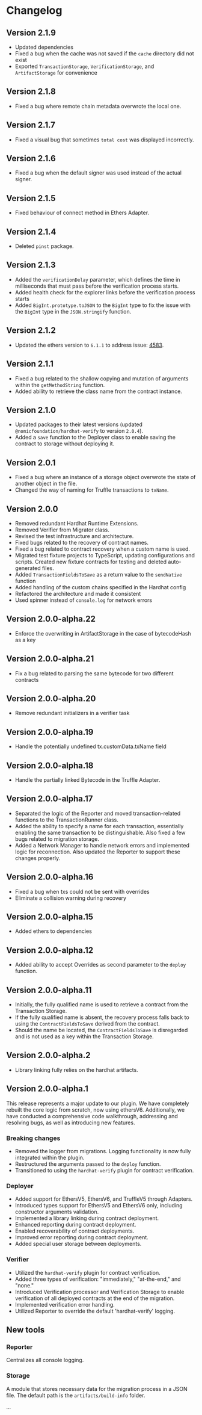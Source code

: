 # Changelog

## Version 2.1.9

* Updated dependencies
* Fixed a bug when the cache was not saved if the `cache` directory did not exist
* Exported `TransactionStorage`, `VerificationStorage`, and `ArtifactStorage` for convenience

## Version 2.1.8

* Fixed a bug where remote chain metadata overwrote the local one.

## Version 2.1.7

* Fixed a visual bug that sometimes `total cost` was displayed incorrectly.

## Version 2.1.6

* Fixed a bug when the default signer was used instead of the actual signer.

## Version 2.1.5

* Fixed behaviour of connect method in Ethers Adapter. 

## Version 2.1.4

* Deleted `pinst` package.

## Version 2.1.3

* Added the `verificationDelay` parameter, which defines the time in milliseconds that must pass before the verification process starts.
* Added health check for the explorer links before the verification process starts
* Added `BigInt.prototype.toJSON` to the `BigInt` type to fix the issue with the `BigInt` type in the `JSON.stringify` function.

## Version 2.1.2

* Updated the ethers version to `6.1.1` to address issue: [4583](https://github.com/ethers-io/ethers.js/issues/4583).

## Version 2.1.1

* Fixed a bug related to the shallow copying and mutation of arguments within the `getMethodString` function.
* Added ability to retrieve the class name from the contract instance.

## Version 2.1.0

* Updated packages to their latest versions (updated `@nomicfoundation/hardhat-verify` to version `2.0.4`).
* Added a `save` function to the Deployer class to enable saving the contract to storage without deploying it.

## Version 2.0.1

* Fixed a bug where an instance of a storage object overwrote the state of another object in the file.
* Changed the way of naming for Truffle transactions to `txName`.

## Version 2.0.0

* Removed redundant Hardhat Runtime Extensions.
* Removed Verifier from Migrator class.
* Revised the test infrastructure and architecture.
* Fixed bugs related to the recovery of contract names.
* Fixed a bug related to contract recovery when a custom name is used.
* Migrated test fixture projects to TypeScript, updating configurations and scripts. 
  Created new fixture contracts for testing and deleted auto-generated files.
* Added `TransactionFieldsToSave` as a return value to the `sendNative` function
* Added handling of the custom chains specified in the Hardhat config
* Refactored the architecture and made it consistent
* Used spinner instead of `console.log` for network errors

## Version 2.0.0-alpha.22

* Enforce the overwriting in ArtifactStorage in the case of bytecodeHash as a key

## Version 2.0.0-alpha.21

* Fix a bug related to parsing the same bytecode for two different contracts

## Version 2.0.0-alpha.20

* Remove redundant initializers in a verifier task

## Version 2.0.0-alpha.19

* Handle the potentially undefined tx.customData.txName field

## Version 2.0.0-alpha.18

* Handle the partially linked Bytecode in the Truffle Adapter.

## Version 2.0.0-alpha.17

* Separated the logic of the Reporter and moved transaction-related functions to the TransactionRunner class.
* Added the ability to specify a name for each transaction, essentially enabling the same transaction to be distinguishable. Also fixed a few bugs related to migration storage.
* Added a Network Manager to handle network errors and implemented logic for reconnection. Also updated the Reporter to support these changes properly.

## Version 2.0.0-alpha.16

* Fixed a bug when txs could not be sent with overrides
* Eliminate a collision warning during recovery

## Version 2.0.0-alpha.15

* Added ethers to dependencies

## Version 2.0.0-alpha.12

* Added ability to accept Overrides as second parameter to the `deploy` function.

## Version 2.0.0-alpha.11

* Initially, the fully qualified name is used to retrieve a contract from the Transaction Storage.
* If the fully qualified name is absent, the recovery process falls back to using the `ContractFieldsToSave` derived from the contract.
* Should the name be located, the `ContractFieldsToSave` is disregarded and is not used as a key within the Transaction Storage.

## Version 2.0.0-alpha.2

* Library linking fully relies on the hardhat artifacts.

## Version 2.0.0-alpha.1

This release represents a major update to our plugin. We have completely rebuilt the core logic from scratch, now using ethersV6. 
Additionally, we have conducted a comprehensive code walkthrough, addressing and resolving bugs, as well as introducing new features.

### Breaking changes

* Removed the logger from migrations. Logging functionality is now fully integrated within the plugin.
* Restructured the arguments passed to the `deploy` function.
* Transitioned to using the `hardhat-verify` plugin for contract verification.

### Deployer

* Added support for EthersV5, EthersV6, and TruffleV5 through Adapters.
* Introduced types support for EthersV5 and EthersV6 only, including constructor arguments validation.
* Implemented a library linking during contract deployment.
* Enhanced reporting during contract deployment.
* Enabled recoverability of contract deployments.
* Improved error reporting during contract deployment.
* Added special user storage between deployments.

### Verifier

* Utilized the `hardhat-verify` plugin for contract verification.
* Added three types of verification: "immediately," "at-the-end," and "none."
* Introduced Verification processor and Verification Storage to enable verification of all deployed contracts at the end of the migration.
* Implemented verification error handling.
* Utilized Reporter to override the default 'hardhat-verify' logging.

## New tools

### Reporter

Centralizes all console logging.

### Storage

A module that stores necessary data for the migration process in a JSON file. 
The default path is the `artifacts/build-info` folder.

...
